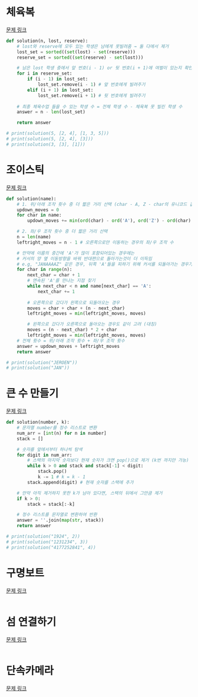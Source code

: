 # 체육복
[문제 링크](https://school.programmers.co.kr/learn/courses/30/lessons/42862)
```python
def solution(n, lost, reserve):
    # lost와 reserve에 모두 있는 학생은 남에게 못빌려줌 → 둘 다에서 제거
    lost_set = sorted((set(lost) - set(reserve)))
    reserve_set = sorted((set(reserve) - set(lost)))

    # 남은 lost 학생 중에서 앞 번호(i - 1) or 뒷 번호(i + 1)에 여벌이 있는지 확인하고 빌리기 (set에서 제거)
    for i in reserve_set:
        if (i - 1) in lost_set:
            lost_set.remove(i - 1) # 앞 번호에게 빌려주기
        elif (i + 1) in lost_set:
            lost_set.remove(i + 1) # 뒷 번호에게 빌려주기
    
    # 최종 체육수업 들을 수 있는 학생 수 = 전체 학생 수 - 체육복 못 빌린 학생 수
    answer = n - len(lost_set)

    return answer

# print(solution(5, [2, 4], [1, 3, 5]))
# print(solution(5, [2, 4], [3]))
# print(solution(3, [3], [1]))
```

# 조이스틱
[문제 링크](https://school.programmers.co.kr/learn/courses/30/lessons/42860)
```python
def solution(name):
    # 1. 위/아래 조작 횟수 중 더 짧은 거리 선택 (char - A, Z - char의 유니코드 값 차이)
    updown_moves = 0
    for char in name:
        updown_moves += min(ord(char) - ord('A'), ord('Z') - ord(char) + 1)

    # 2. 좌/우 조작 횟수 중 더 짧은 거리 선택
    n = len(name)
    leftright_moves = n - 1 # 오른쪽으로만 이동하는 경우의 좌/우 조작 수

    # 만약에 이름의 중간에 'A'가 많이 포함되어있는 경우에는 
    # 커서의 양 옆 이동방향을 바꿔 반대편으로 돌아가는것이 더 이득임
    # e.g, "JANAAAAZ" 같은 경우, 뒤쪽 'A'들을 피하기 위해 커서를 되돌아가는 경우가 더 이득임
    for char in range(n):
        next_char = char + 1
        # 연속된 'A'를 만나는 지점 찾기
        while next_char < n and name[next_char] == 'A':
            next_char += 1
        
        # 오른쪽으로 갔다가 왼쪽으로 되돌아오는 경우
        moves = char + char + (n - next_char)
        leftright_moves = min(leftright_moves, moves)

        # 왼쪽으로 갔다가 오른쪽으로 돌아오는 경우도 같이 고려 (대칭)
        moves = (n - next_char) * 2 + char
        leftright_moves = min(leftright_moves, moves)
    # 전체 횟수 = 위/아래 조작 횟수 + 좌/우 조작 횟수
    answer = updown_moves + leftright_moves
    return answer

# print(solution("JEROEN"))
# print(solution("JAN"))

```

# 큰 수 만들기
[문제 링크](https://school.programmers.co.kr/learn/courses/30/lessons/42883)
```python
def solution(number, k):
    # 문자열 number를 정수 리스트로 변환
    num_arr = [int(n) for n in number]
    stack = []

    # 숫자를 앞에서부터 하나씩 탐색
    for digit in num_arr:
        # 스택의 마지막 숫자보다 현재 숫자가 크면 pop()으로 제거 (k번 까지만 가능)
        while k > 0 and stack and stack[-1] < digit:
            stack.pop()
            k -= 1 # k = k - 1
        stack.append(digit) # 현재 숫자를 스택에 추가

    # 만약 아직 제거하지 못한 k가 남아 있다면, 스택의 뒤에서 그만큼 제거
    if k > 0: 
        stack = stack[:-k]

    # 정수 리스트를 문자열로 변환하여 반환
    answer = ''.join(map(str, stack))
    return answer

# print(solution("1924", 2))
# print(solution("1231234", 3))
# print(solution("4177252841", 4))

```

# 구명보트
[문제 링크](https://school.programmers.co.kr/learn/courses/30/lessons/42885)
```python

```

# 섬 연결하기
[문제 링크](https://school.programmers.co.kr/learn/courses/30/lessons/42861)
```python

```

# 단속카메라
[문제 링크](https://school.programmers.co.kr/learn/courses/30/lessons/42884)
```python

```